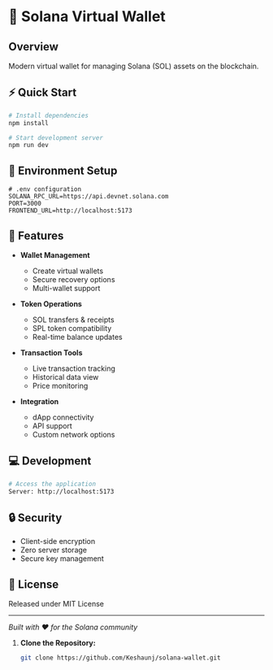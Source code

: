 # 🌟 Solana Virtual Wallet

## Overview
Modern virtual wallet for managing Solana (SOL) assets on the blockchain.

## ⚡ Quick Start
```bash
# Install dependencies
npm install

# Start development server
npm run dev
```

## 🔑 Environment Setup
```env
# .env configuration
SOLANA_RPC_URL=https://api.devnet.solana.com
PORT=3000
FRONTEND_URL=http://localhost:5173
```

## 🚀 Features
* **Wallet Management**
  * Create virtual wallets
  * Secure recovery options
  * Multi-wallet support

* **Token Operations**
  * SOL transfers & receipts
  * SPL token compatibility
  * Real-time balance updates

* **Transaction Tools**
  * Live transaction tracking
  * Historical data view
  * Price monitoring

* **Integration**
  * dApp connectivity
  * API support
  * Custom network options

## 💻 Development
```bash
# Access the application
Server: http://localhost:5173
```

## 🔒 Security
* Client-side encryption
* Zero server storage
* Secure key management

## 📄 License
Released under MIT License

---
*Built with ❤️ for the Solana community*
1. **Clone the Repository:**

   ```bash
   git clone https://github.com/Keshaunj/solana-wallet.git


